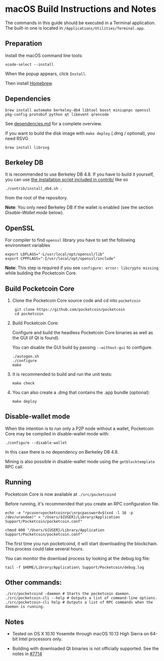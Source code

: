 macOS Build Instructions and Notes
====================================
The commands in this guide should be executed in a Terminal application.
The built-in one is located in `/Applications/Utilities/Terminal.app`.

Preparation
-----------
Install the macOS command line tools:

`xcode-select --install`

When the popup appears, click `Install`.

Then install [Homebrew](https://brew.sh).

Dependencies
----------------------

    brew install automake berkeley-db4 libtool boost miniupnpc openssl pkg-config protobuf python qt libevent qrencode

See [dependencies.md](dependencies.md) for a complete overview.

If you want to build the disk image with `make deploy` (.dmg / optional), you need RSVG

    brew install librsvg

Berkeley DB
-----------
It is recommended to use Berkeley DB 4.8. If you have to build it yourself,
you can use [the installation script included in contrib/](/contrib/install_db4.sh)
like so

```shell
./contrib/install_db4.sh .
```

from the root of the repository.

**Note**: You only need Berkeley DB if the wallet is enabled (see the section *Disable-Wallet mode* below).

OpenSSL
-------
For compiler to find `openssl` library you have to set the following environment variables

    export LDFLAGS="-L/usr/local/opt/openssl/lib"
    export CPPFLAGS="-I/usr/local/opt/openssl/include"

**Note**: This step is required if you see `configure: error: libcrypto missing` while building the Pocketcoin Core.

Build Pocketcoin Core
------------------------

1. Clone the Pocketcoin Core source code and cd into `pocketcoin`

        git clone https://github.com/pocketcoin/pocketcoin
        cd pocketcoin

2.  Build Pocketcoin Core:

    Configure and build the headless Pocketcoin Core binaries as well as the GUI (if Qt is found).

    You can disable the GUI build by passing `--without-gui` to configure.

        ./autogen.sh
        ./configure
        make

3.  It is recommended to build and run the unit tests:

        make check

4.  You can also create a .dmg that contains the .app bundle (optional):

        make deploy

Disable-wallet mode
--------------------
When the intention is to run only a P2P node without a wallet, Pocketcoin Core may be compiled in
disable-wallet mode with:

    ./configure --disable-wallet

In this case there is no dependency on Berkeley DB 4.8.

Mining is also possible in disable-wallet mode using the `getblocktemplate` RPC call.

Running
-------

Pocketcoin Core is now available at `./src/pocketcoind`

Before running, it's recommended that you create an RPC configuration file.

    echo -e "rpcuser=pocketcoinrpc\nrpcpassword=$(xxd -l 16 -p /dev/urandom)" > "/Users/${USER}/Library/Application Support/Pocketcoin/pocketcoin.conf"

    chmod 600 "/Users/${USER}/Library/Application Support/Pocketcoin/pocketcoin.conf"

The first time you run pocketcoind, it will start downloading the blockchain. This process could take several hours.

You can monitor the download process by looking at the debug.log file:

    tail -f $HOME/Library/Application\ Support/Pocketcoin/debug.log

Other commands:
-------

    ./src/pocketcoind -daemon # Starts the pocketcoin daemon.
    ./src/pocketcoin-cli --help # Outputs a list of command-line options.
    ./src/pocketcoin-cli help # Outputs a list of RPC commands when the daemon is running.

Notes
-----

* Tested on OS X 10.10 Yosemite through macOS 10.13 High Sierra on 64-bit Intel processors only.

* Building with downloaded Qt binaries is not officially supported. See the notes in [#7714](https://github.com/pocketcoin/pocketcoin/issues/7714)
